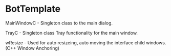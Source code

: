 # BotTemplate

MainWindowC - Singleton class to the main dialog.

TrayC - Singleton class Tray functionality for the main window.

wResize - Used for auto resizeing, auto moving the interface child windows. (C++ Window Anchoring)

